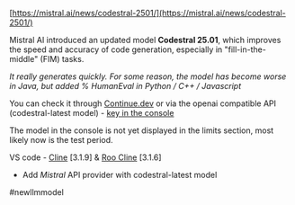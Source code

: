 <!--
date: 2025-01-19T10:19:47
-->

[https://mistral.ai/news/codestral-2501/](https://mistral.ai/news/codestral-2501/) 

Mistral AI introduced an updated model **Codestral 25.01**, which improves the speed and accuracy of code generation, especially in "fill-in-the-middle" (FIM) tasks.

_It really generates quickly. For some reason, the model has become worse in Java, but added % HumanEval in Python / C++ / Javascript_ 

You can check it through [Continue.dev](Continue.dev)  or via the openai compatible API (codestral-latest model) - [key in the console](https://console.mistral.ai/codestral) 

The model in the console is not yet displayed in the limits section, most likely now is the test period.

VS code - [Cline](https://github.com/cline/cline)  [3.1.9] & [Roo Cline](https://github.com/RooVetGit/Roo-Cline)  [3.1.6]
- Add _Mistral_  API provider with codestral-latest model


 #newllmmodel